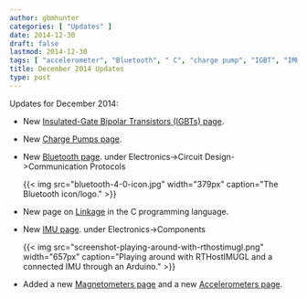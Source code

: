 ```yaml
---
author: gbmhunter
categories: [ "Updates" ]
date: 2014-12-30
draft: false
lastmod: 2014-12-30
tags: [ "accelerometer", "Bluetooth", " C", "charge pump", "IGBT", "IMU", "linkage", "Linux", "magnetometer", "transistor" ] 
title: December 2014 Updates
type: post
---
```


Updates for December 2014:

* New [Insulated-Gate Bipolar Transistors (IGBTs) page](/electronics/components/transistors/insulated-gate-bipolar-transistors-igbts/).

* New [Charge Pumps page](/electronics/components/power-regulators/charge-pumps).

* New [Bluetooth page](/electronics/components/bluetooth). under Electronics->Circuit Design->Communication Protocols

    {{< img src="bluetooth-4-0-icon.jpg" width="379px" caption="The Bluetooth icon/logo."  >}}

* New page on [Linkage](/programming/languages/c/linkage) in the C programming language.

* New [IMU page](/electronics/components/sensors/inertial-measurement-units-imus). under Electronics->Components

    {{< img src="screenshot-playing-around-with-rthostimugl.png" width="657px" caption="Playing around with RTHostIMUGL and a connected IMU through an Arduino."  >}}

* Added a new [Magnetometers page](/electronics/components/sensors/magnetometers/) and a new [Accelerometers page](/electronics/components/sensors/accelerometers/).